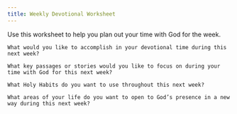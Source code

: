 ```yaml
---
title: Weekly Devotional Worksheet
---
```


Use this worksheet to help you plan out your time with God for the week.

`What would you like to accomplish in your devotional time during this next week?`

`What key passages or stories would you like to focus on during your time with God for this next week?`

`What Holy Habits do you want to use throughout this next week?`

`What areas of your life do you want to open to God’s presence in a new way during this next week?`